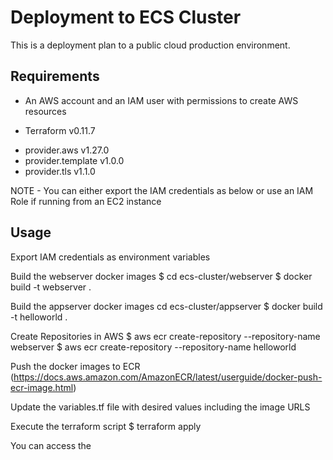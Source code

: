 # Deployment to ECS Cluster

This is a deployment plan to a public cloud production environment. 

## Requirements

* An AWS account and an IAM user with permissions to create AWS resources

* Terraform v0.11.7
- provider.aws v1.27.0
- provider.template v1.0.0
- provider.tls v1.1.0

NOTE - You can either export the IAM credentials as below or use an IAM Role if running from an EC2 instance

## Usage

Export IAM credentials as environment variables

Build the webserver docker images
$ cd ecs-cluster/webserver
$ docker build -t webserver .


Build the appserver docker images
cd ecs-cluster/appserver
$ docker build -t helloworld .


Create Repositories in AWS
$ aws ecr create-repository --repository-name webserver
$ aws ecr create-repository --repository-name helloworld

Push the docker images to ECR (https://docs.aws.amazon.com/AmazonECR/latest/userguide/docker-push-ecr-image.html)

Update the variables.tf file with desired values including the image URLS


Execute the terraform script
$ terraform apply

You can access the 

